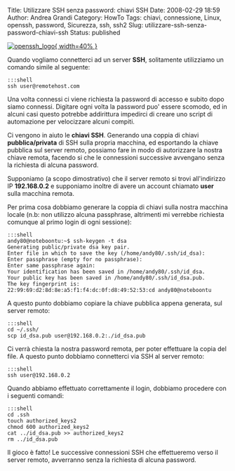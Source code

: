 Title: Utilizzare SSH senza password: chiavi SSH
Date: 2008-02-29 18:59
Author: Andrea Grandi
Category: HowTo
Tags: chiavi, connessione, Linux, openssh, password, Sicurezza, ssh, ssh2
Slug: utilizzare-ssh-senza-password-chiavi-ssh
Status: published

[![openssh\_logo]({filename}/images/2008/02/openssh_logo.thumbnail.png){ width=40% }]({filename}/images/2008/02/openssh_logo.thumbnail.png)

Quando vogliamo connetterci ad un server **SSH**, solitamente utilizziamo un
comando simile al seguente:

    :::shell
    ssh user@remotehost.com  

Una volta connessi ci viene richiesta la password di accesso e subito
dopo siamo connessi. Digitare ogni volta la password puo' essere
scomodo, ed in alcuni casi questo potrebbe addirittura impedirci di
creare uno script di automazione per velocizzare alcuni compiti.

Ci vengono in aiuto le **chiavi SSH**. Generando una coppia di chiavi
**pubblica/privata** di SSH sulla propria macchina, ed esportando la
chiave pubblica sul server remoto, possiamo fare in modo di autorizzare
la nostra chiave remota, facendo si che le connessioni successive
avvengano senza la richiesta di alcuna password.

Supponiamo (a scopo dimostrativo) che il server remoto si trovi
all'indirizzo IP **192.168.0.2** e supponiamo inoltre di avere un
account chiamato **user** sulla macchina remota.

Per prima cosa dobbiamo generare la coppia di chiavi sulla nostra
macchina locale (n.b: non utilizzo alcuna passphrase, altrimenti mi
verrebbe richiesta comunque al primo login di ogni sessione):

    :::shell
    andy80@noteboontu:~$ ssh-keygen -t dsa  
    Generating public/private dsa key pair.  
    Enter file in which to save the key (/home/andy80/.ssh/id_dsa):  
    Enter passphrase (empty for no passphrase):  
    Enter same passphrase again:  
    Your identification has been saved in /home/andy80/.ssh/id_dsa.  
    Your public key has been saved in /home/andy80/.ssh/id_dsa.pub.  
    The key fingerprint is:  
    22:99:69:d2:8d:8e:a5:f1:f4:dc:0f:d8:49:52:53:cd andy80@noteboontu  

A questo punto dobbiamo copiare la chiave pubblica appena generata, sul
server remoto:

    :::shell
    cd ~/.ssh/  
    scp id_dsa.pub user@192.168.0.2:./id_dsa.pub  

Ci verrà chiesta la nostra password remota, per poter effettuare la
copia del file. A questo punto dobbiamo connetterci via SSH al server
remoto:

    :::shell
    ssh user@192.168.0.2  

Quando abbiamo effettuato correttamente il login, dobbiamo procedere con
i seguenti comandi:

    :::shell
    cd .ssh  
    touch authorized_keys2  
    chmod 600 authorized_keys2  
    cat ../id_dsa.pub >> authorized_keys2  
    rm ../id_dsa.pub

Il gioco è fatto! Le successive connessioni SSH che effettueremo verso
il server remoto, avverranno senza la richiesta di alcuna password.
